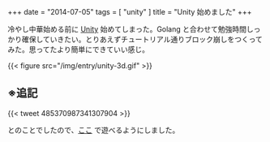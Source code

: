 +++
date = "2014-07-05"
tags = [ "unity" ]
title = "Unity 始めました"
+++

冷やし中華始める前に [Unity](http://japan.unity3d.com) 始めてしまった。Golang と合わせて勉強時間しっかり確保していきたい。とりあえずチュートリアル通りブロック崩しをつくってみた。思ってたより簡単にできていい感じ。

<!--more-->

{{< figure src="/img/entry/unity-3d.gif" >}}

## ※追記

{{< tweet 485370987341307904 >}}

とのことでしたので、[ここ](/unity/Tutorial3D.html) で遊べるようにしました。

